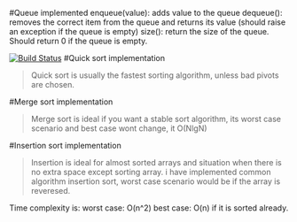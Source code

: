 #Queue implemented
enqueue(value): adds value to the queue
dequeue(): removes the correct item from the queue and returns its value (should raise an exception if the queue is empty)
size(): return the size of the queue. Should return 0 if the queue is empty.


[![Build Status](https://travis-ci.org/cenkayberkin/data-structures.svg?branch=queue)](https://travis-ci.org/cenkayberkin/data-structures)
#Quick sort implementation
>Quick sort is usually the fastest sorting algorithm, unless bad pivots are chosen.

#Merge sort implementation

>Merge sort is ideal if you want a stable sort algorithm, its worst case scenario and best case wont change, it O(NlgN)

#Insertion sort implementation

>Insertion is ideal for almost sorted arrays and situation when there is no extra space except sorting array.
>i have implemented common algorithm insertion sort, worst case scenario would be if the array is reveresed.

Time complexity is:
worst case: O(n^2)
best case: O(n) if it is sorted already.
